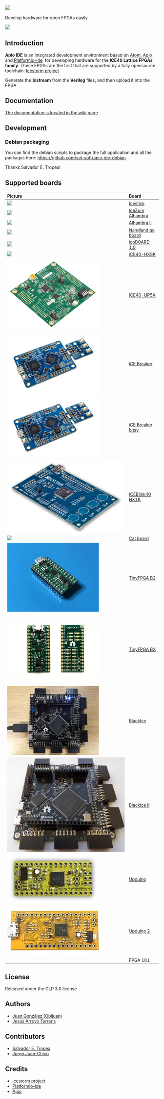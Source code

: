 ![](https://github.com/FPGAwars/apio-ide/raw/master/doc/apio-ide-logo.png)

Develop hardware for open FPGAs easily

![](https://github.com/FPGAwars/apio-ide/raw/master/doc/apio-ide-screenshot-1.png)

## Introduction

**Apio IDE** is an Integrated development environment based on [Atom](https://atom.io/), [Apio](https://github.com/FPGAwars/apio) and [Platformio-ide](http://platformio.org/), for developing hardware for the **ICE40 Lattice FPGAs family**. These FPGAs are the first that are supported by a fully opensource toolchain: [Icestorm project](http://www.clifford.at/icestorm/)

Generate the **bistream** from the **Verilog** files, and then upload it into the FPGA

## Documentation

[The documentation is located in the wiki page](https://github.com/FPGAwars/apio-ide/wiki)

## Development

### Debian packaging

You can find the debian scripts to package the full application and all the packages here: https://github.com/set-soft/apio-ide-debian.

Thanks Salvador E. Tropea!

## Supported boards

| Picture        | Board          |
| :------------- | :------------- |
| ![](https://github.com/FPGAwars/apio-ide/raw/master/doc/icestick-1.png) | [Icestick](http://www.latticesemi.com/icestick) |
| ![](https://github.com/FPGAwars/apio-ide/raw/master/doc/icezum-1.png) | [IceZum Alhambra](https://github.com/FPGAwars/icezum) |
| ![](https://github.com/FPGAwars/apio-ide/raw/master/doc/alhambra-ii-1.png) | [Alhambra II](https://github.com/FPGAwars/Alhambra-II-FPGA) |
| ![](https://github.com/FPGAwars/apio-ide/raw/master/doc/nandland-go-board-1.jpg) | [Nandland go board](https://www.nandland.com/goboard/introduction.html) |
| ![](https://github.com/FPGAwars/apio-ide/raw/master/doc/icoboard-1.png) | [icoBOARD 1.0](http://icoboard.org/icoboard-1-0.html) |
| ![](https://github.com/FPGAwars/apio-ide/raw/master/doc/ice40-hx8k-1.png) | [iCE40-HX8K ](http://www.latticesemi.com/Products/DevelopmentBoardsAndKits/iCE40HX8KBreakoutBoard.aspx) |
| ![](https://github.com/FPGAwars/apio-ide/raw/master/doc/ice40-up5k-1.png) | [iCE40-UP5K](http://www.latticesemi.com/en/Products/DevelopmentBoardsAndKits/iCE40UltraPlusBreakoutBoard.aspx) |
| ![](https://github.com/FPGAwars/apio-ide/raw/master/doc/icebreaker-1.jpg) | [iCE Breaker](https://www.crowdsupply.com/1bitsquared/icebreaker-fpga) |
| ![](https://github.com/FPGAwars/apio-ide/raw/master/doc/icebreaker-1.jpg) | [iCE Breaker bitsy](https://www.crowdsupply.com/1bitsquared/icebreaker-fpga) |
| ![](https://github.com/FPGAwars/apio-ide/raw/master/doc/iceblink40-hx1k-1.png) | [ICEBlink40 HX1K](https://www.latticesemi.com/iCEblink40-HX1K) |
| ![](https://github.com/FPGAwars/apio-ide/raw/master/doc/cat-board-1.png) | [Cat board](https://hackaday.io/project/7982-cat-board) |
| ![](https://github.com/FPGAwars/apio-ide/raw/master/doc/tinyfpga-b2-1.jpg) | [TinyFPGA B2](http://tinyfpga.com/b-series-guide.html) |
| ![](https://github.com/FPGAwars/apio-ide/raw/master/doc/tinyfpga-bx-1.jpg) | [TinyFPGA BX](https://tinyfpga.com/bx/guide.html) |
| ![](https://github.com/FPGAwars/apio-ide/raw/master/doc/blackice-1.jpg) | [BlackIce](https://mystorm.uk/) |
| ![](https://github.com/FPGAwars/apio-ide/raw/master/doc/blackice-ii-1.jpg) | [BlackIce II](https://mystorm.uk/) |
| ![](https://github.com/FPGAwars/apio-ide/raw/master/doc/upduino-1.jpg) | [Upduino](http://www.gnarlygrey.com/) |
| ![](https://github.com/FPGAwars/apio-ide/raw/master/doc/upduino-2-1.jpg) | [Upduino 2](http://www.gnarlygrey.com/) |
| | FPGA 101 |

## License

Released under the GLP 3.0 license

## Authors

* [Juan González (Obijuan)](https://github.com/Obijuan)
* [Jesús Arroyo Torrens](https://github.com/Jesus89)

## Contributors

* [Salvador E. Tropea](https://github.com/set-soft)
* [Jorge Juan-Chico](https://github.com/jjchico)

## Credits
* [Icestorm project](http://www.clifford.at/icestorm/)
* [Platformio-ide](http://platformio.org/)
* [Apio](https://github.com/FPGAwars/apio)
